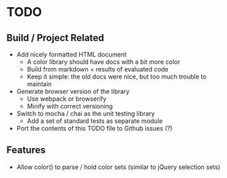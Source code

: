 # TODO

## Build / Project Related

* Add nicely formatted HTML document
    * A color library should have docs with a bit more color
    * Build from markdown + results of evaluated code
    * Keep it simple: the old docs were nice, but too much trouble to maintain
* Generate browser version of the library
    * Use webpack or browserify
    * Minify with correct versioning
* Switch to mocha / chai as the unit testing library
	* Add a set of standard tests as separate module
* Port the contents of this TODO file to Github issues (?)

## Features

* Allow color() to parse / hold color sets (similar to jQuery selection sets)
